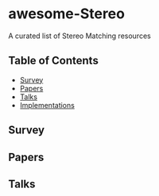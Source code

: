 # awesome-Stereo
A curated list of Stereo Matching resources

## Table of Contents

- [Survey](#survey)
- [Papers](#papers)
- [Talks](#talks)
- [Implementations](#implementations)

## Survey



## Papers


## Talks
